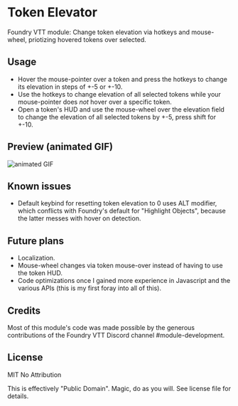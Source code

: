 # Token Elevator
Foundry VTT module: Change token elevation via hotkeys and mouse-wheel, priotizing hovered tokens over selected.

## Usage
- Hover the mouse-pointer over a token and press the hotkeys to change its elevation in steps of +-5 or +-10.
- Use the hotkeys to change elevation of all selected tokens while your mouse-pointer does *not* hover over a specific token.
- Open a token's HUD and use the mouse-wheel over the elevation field to change the elevation of all selected tokens by +-5, press shift for +-10.   

## Preview (animated GIF)
![animated GIF](https://i.imgur.com/Pp3fA5R.gif)

## Known issues
- Default keybind for resetting token elevation to 0 uses ALT modifier, which conflicts with Foundry's default for "Highlight Objects", because the latter messes with hover on detection.

## Future plans
- Localization.
- Mouse-wheel changes via token mouse-over instead of having to use the token HUD.
- Code optimizations once I gained more experience in Javascript and the various APIs (this is my first foray into all of this).

## Credits
Most of this module's code was made possible by the generous contributions of the Foundry VTT Discord channel #module-development. 

## License
MIT No Attribution

This is effectively "Public Domain". Magic, do as you will. See license file for details.
